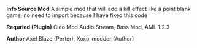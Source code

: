 **Info Source Mod**
A simple mod that will add a kill effect like a point blank game, no need to import because I have fixed this code

**Requried (Plugin)**
Cleo Mod Audio Stream, Bass Mod, AML 1.2.3

**Author** Axel Blaze (Porter), Xoxo_modder (Author)
